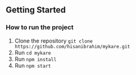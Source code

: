 ## Getting Started

### How to run the project

1. Clone the repository `git clone https://github.com/hisanibrahim/mykare.git`
2. Run `cd mykare`
3. Run `npm install`
4. Run `npm start`
